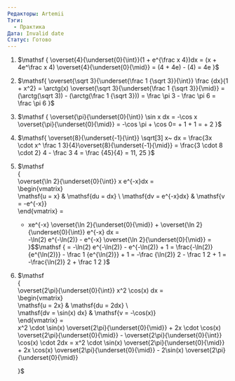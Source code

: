```yaml
---
Редакторы: Artemii
Тэги:
  - Практика
Дата: Invalid date
Статус: Готово
---
```

1. $\mathsf  
    {  
    \overset{4}{\underset{0}{\int}}(1 + e^{\frac x 4})dx = (x + 4e^\frac x 4) \overset{4}{\underset{0}{\mid}} = (4 + 4e) - (4) = 4e  
    }$
2. $\mathsf{  
    \overset{\sqrt 3}{\underset{\frac 1 {\sqrt 3}}{\int}} \frac {dx}{1 + x^2} =  
    \arctg(x) \overset{\sqrt 3}{\underset{\frac 1 {\sqrt 3}}{\mid}} = (\arctg(\sqrt 3)) - (\arctg(\frac 1 {\sqrt 3})) = \frac \pi 3 - \frac \pi 6 = \frac \pi 6  
    }$
3. $\mathsf  
    {  
    \overset{\pi}{\underset{0}{\int}} \sin x dx = -\cos x  
    \overset{\pi}{\underset{0}{\mid}} = -\cos \pi + \cos 0= + 1 + 1 = + 2  
    }$
4. $\mathsf{  
    \overset{8}{\underset{-1}{\int}} \sqrt[3] x~ dx =  
    \frac{3x \cdot x^ \frac 1 3}{4}\overset{8}{\underset{-1}{\mid}} =  
    \frac{3 \cdot 8 \cdot 2} 4 - \frac 3 4 =  
    \frac {45}{4} =  
    11, 25  
    }$
5. $\mathsf  
    {  
    \overset{\ln 2}{\underset{0}{\int}} x e^{-x}dx =  
    \begin{vmatrix}  
    \mathsf{u = x} & \mathsf{du = dx} \\ \mathsf{dv = e^{-x}dx} & \mathsf{v = -e^{-x}}  
    \end{vmatrix} =  
    - xe^{-x} \overset{\ln 2}{\underset{0}{\mid}} + \overset{\ln 2}{\underset{0}{\int}} e^{-x} dx =  
    -\ln(2) e^{-\ln(2)} - e^{-x} \overset{\ln 2}{\underset{0}{\mid}} =  
    }$$\mathsf  
    {  
    = -\ln(2) e^{-\ln(2)} - e^{-\ln(2)} + 1 =  
    \frac{-\ln(2)}{e^{\ln(2)}} - \frac 1 {e^{\ln(2)}} + 1 =  
    -\frac {\ln(2)} 2 - \frac 1 2 + 1 = -\frac{\ln(2)} 2 + \frac 1 2  
    }$
6. $\mathsf  
    {  
    \overset{2\pi}{\underset{0}{\int}} x^2 \cos(x) dx =  
    \begin{vmatrix}  
    \mathsf{u = 2x} & \mathsf{du = 2dx} \\  
    \mathsf{dv = \sin(x) dx} & \mathsf{v = -\cos(x)}  
    \end{vmatrix} =  
    x^2 \cdot \sin(x) \overset{2\pi}{\underset{0}{\mid}} + 2x \cdot \cos(x) \overset{2\pi}{\underset{0}{\mid}} - \overset{2\pi}{\underset{0}{\int}} \cos(x) \cdot 2dx = x^2 \cdot \sin(x) \overset{2\pi}{\underset{0}{\mid}} + 2x \cos(x) \overset{2\pi}{\underset{0}{\mid}} - 2\sin(x) \overset{2\pi}{\underset{0}{\mid}}  
      
      
      
    }$